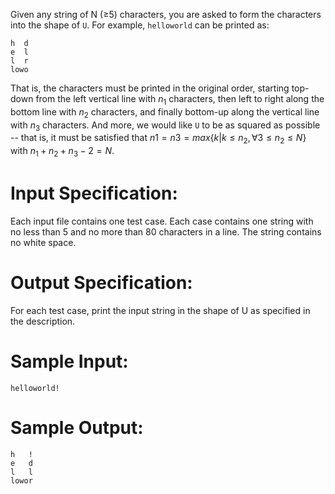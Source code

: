 Given any string of N (≥5) characters, you are asked to form the characters into the shape of `U`. For example, `helloworld` can be printed as:

```
h  d
e  l
l  r
lowo
```

That is, the characters must be printed in the original order, starting top-down from the left vertical line with $n_1$ characters, then left to right along the bottom line with $n_2$ characters, and finally bottom-up along the vertical line with $n_3$ characters. And more, we would like `U` to be as squared as possible -- that is, it must be satisfied that $n1=n3=max \{ k | k≤n_2, \forall 3≤n_2≤N \}$ with $n_1+n_2+n_3−2=N$.

# Input Specification:

Each input file contains one test case. Each case contains one string with no less than 5 and no more than 80 characters in a line. The  string contains no white space.

# Output Specification:

For each test case, print the input string in the shape of U as specified in the description.

# Sample Input:

```
helloworld!
```

# Sample Output:

```
h   !
e   d
l   l
lowor
```